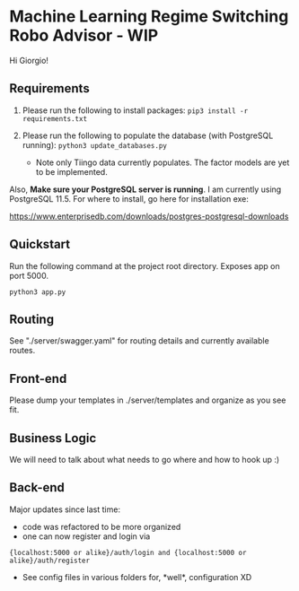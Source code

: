 # Machine Learning Regime Switching Robo Advisor - WIP

Hi Giorgio!

## Requirements
1. Please run the following to install packages:
```pip3 install -r requirements.txt ```

2. Please run the following to populate the database (with PostgreSQL running):
```python3 update_databases.py```
    - Note only Tiingo data currently populates. The factor models are yet to be implemented.

Also, **Make sure your PostgreSQL server is running**. I am currently using PostgreSQL 11.5. For where to install, go here for installation exe: 

https://www.enterprisedb.com/downloads/postgres-postgresql-downloads

## Quickstart
Run the following command at the project root directory. Exposes app on port 5000.

```python3 app.py``` 

## Routing
See "./server/swagger.yaml" for routing details and currently available routes.

## Front-end
Please dump your templates in ./server/templates and organize as you see fit.

## Business Logic
We will need to talk about what needs to go where and how to hook up :)

## Back-end
Major updates since last time:

- code was refactored to be more organized
- one can now register and login via

```{localhost:5000 or alike}/auth/login and {localhost:5000 or alike}/auth/register```
- See config files in various folders for, \*well\*, configuration XD
